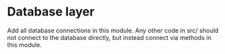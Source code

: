 # Database layer

Add all database connections in this module. Any other code in src/ should not connect to the database directly, but instead connect via methods in this module.